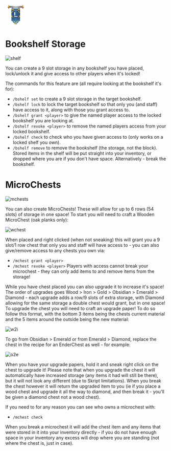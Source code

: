 ![ribbon](L-ribbon.png) 

# Bookshelf Storage

![shelf](https://i.gyazo.com/cce22cbe021e395ef177ec81651678e4.png) 

You can create a 9 slot storage in any bookshelf you have placed, lock/unlock it and give access to other players when it's locked!

The commands for this feature are (all require looking at the bookshelf it's for):
- `/bshelf set` to create a 9 slot storage in the target bookshelf.
- `/bshelf lock` to lock the target bookshelf so that only you (and staff) have access to it, along with those you grant access to.
- `/bshelf grant <player>` to give the named player access to the locked bookshelf you are looking at.
- `/bshelf revoke <player>` to remove the named players access from your locked bookshelf.
- `/bshelf check` to check who you have given access to (only works on a locked shelf you own).
- `/bshelf remove` to remove the bookshelf (the storage, not the block). Stored items in the shelf will be put straight into your inventory, or dropped where you are if you don't have space. Alternatively - break the bookshelf.


# MicroChests

![mchests](https://i.gyazo.com/d95d7999614991eb80710e237fcaecc7.png)

You can also create MicroChests! These will allow for up to 6 rows (54 slots) of storage in one space! To start you will need to craft a Wooden MicroChest (oak planks only):

![wchest](http://minecraftrecipedesigner.com/creations/235943.png)

When placed and right clicked (when not sneaking) this will grant you a 9 slot/1 row chest that only you and staff will have access to - you can also give/remove access to any chests you own via:
- `/mchest grant <player>`
- `/mchest revoke <player>`
Players with access cannot break your microchest - they can only add items to and remove items from the storage!

While you have chest placed you can also upgrade it to increase it's space! The order of upgrades goes Wood > Iron > Gold > Obsidian > Emerald > Diamond - each upgrade adds a row/9 slots of extra storage, with Diamond allowing for the same storage a double chest would grant, but in one space!
To upgrade the chest you will need to craft an upgrade paper! To do so follow this format, with the bottom 3 items being the chests current material and the 5 items around the outside being the new material:

![w2i](http://minecraftrecipedesigner.com/creations/235942.png)

To go from Obsidian > Emerald or from Emerald > Diamond, replace the chest in the recipe for an EnderChest as well - for example:

![o2e](http://minecraftrecipedesigner.com/creations/235940.png)

When you have your upgrade papers, hold it and sneak right click on the chest to upgrade it!
Please note that when you upgrade the chest it will automatically have increased storage (any items it had will still be there), but it will not look any different (due to Skript limitations). When you break the chest however it will return the upgraded item to you (ie if you place a wood chest and upgrade it all the way to diamond, and then break it - you'll be given a diamond chest not a wood chest).

If you need to for any reason you can see who owns a microchest with:
- `/mchest check`

When you break a microchest it will add the chest item and any items that were stored in it into your inventory directly - if you do not have enough space in your inventory any excess will drop where you are standing (not where the chest is, just in case).
